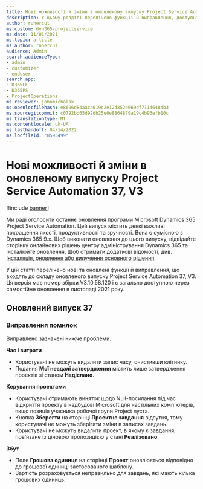 ```yaml
---
title: Нові можливості й зміни в оновленому випуску Project Service Automation 37, V3
description: У цьому розділі перелічено функції й виправлення, доступні у випуску Microsoft Dynamics 365 Project Service Automation 37, V3.
author: ruhercul
ms.custom: dyn365-projectservice
ms.date: 11/01/2021
ms.topic: article
ms.author: ruhercul
audience: Admin
search.audienceType:
- admin
- customizer
- enduser
search.app:
- D365CE
- D365PS
- ProjectOperations
ms.reviewer: johnmichalak
ms.openlocfilehash: e8696d84aaca019c2e12d852e669df71146484b3
ms.sourcegitcommit: c0792bd65d92db25e0e8864879a19c4b93efb10c
ms.translationtype: MT
ms.contentlocale: uk-UA
ms.lasthandoff: 04/14/2022
ms.locfileid: "8593499"
---
```

# <a name="whats-new-or-changed-in-project-service-automation-update-release-37-v3"></a>Нові можливості й зміни в оновленому випуску Project Service Automation 37, V3

[!include [banner](../includes/psa-now-project-operations.md)]

Ми раді оголосити останнє оновлення програми Microsoft Dynamics 365 Project Service Automation. Цей випуск містить деякі важливі покращення якості, продуктивності та зручності. Вона є сумісною з Dynamics 365 9.x. Щоб виконати оновлення до цього випуску, відвідайте сторінку онлайнових рішень центру адміністрування Dynamics 365 та інсталюйте оновлення. Щоб отримати додаткові відомості, див. [Інсталяція, оновлення або вилучення основного рішення](/power-platform/admin/install-remove-preferred-solution).

У цій статті перелічено нові та оновлені функції й виправлення, що входять до складу оновленого випуску Project Service Automation 37, V3. Ця версія має номер збірки V3.10.58.120 і є загально доступною через самостійне оновлення в листопаді 2021 року.

## <a name="update-release-37"></a>Оновлений випуск 37

### <a name="bug-fixes"></a>Виправлення помилок

Виправлено зазначені нижче проблеми.

**Час і витрати**
- Користувачі не можуть видалити запис часу, очистивши клітинку.
- Подання **Мої невдалі затвердження** містить лише затвердження проектів зі станом **Надіслано**.

**Керування проектами**
- Користувачі отримають виняток щодо Null-посилання під час відкриття проекту в надбудові Microsoft для настільних комп'ютерів, якщо позиція учасника робочої групи Project пуста.
- Кнопка **Зберегти** на сторінці **Проектне завдання** відсутня, тому користувачі не можуть зберігати зміни в записах завдань.
- Користувачі не можуть видалити проект, в якому є завдання, пов'язане із ціновою пропозицією у стані **Реалізовано**.

**Збут**
- Поле **Грошова одиниця** на сторінці **Проект** оновлюється відповідно до грошової одиниці застосованого шаблону.
- Вартість розраховується неправильно для завдань, які мають кілька грошових одиниць.
